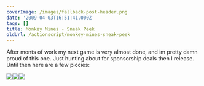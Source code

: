 ```yaml
---
coverImage: /images/fallback-post-header.png
date: '2009-04-03T16:51:41.000Z'
tags: []
title: Monkey Mines - Sneak Peek
oldUrl: /actionscript/monkey-mines-sneak-peek
---
```


After monts of work my next game is very almost done, and im pretty damn proud of this one. Just hunting about for sponsorship deals then I release. Until then here are a few piccies:

<!-- more -->

![](https://www.mikecann.co.uk/Images/MonkeyMines/1.png)![](https://www.mikecann.co.uk/Images/MonkeyMines/2.png)![](https://www.mikecann.co.uk/Images/MonkeyMines/3.png)
